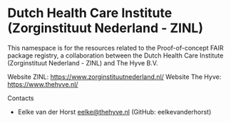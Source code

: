 # Dutch Health Care Institute (Zorginstituut Nederland - ZINL)

This namespace is for the resources related to the Proof-of-concept FAIR package registry, a collaboration between the Dutch Health Care Institute (Zorginstituut Nederland - ZINL) and The Hyve B.V.


Website ZINL: https://www.zorginstituutnederland.nl/
Website The Hyve: https://www.thehyve.nl/

Contacts
* Eelke van der Horst <eelke@thehyve.nl> (GitHub: eelkevanderhorst)